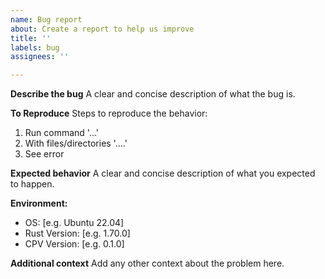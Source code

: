 ```yaml
---
name: Bug report
about: Create a report to help us improve
title: ''
labels: bug
assignees: ''

---
```


**Describe the bug**
A clear and concise description of what the bug is.

**To Reproduce**
Steps to reproduce the behavior:
1. Run command '...'
2. With files/directories '....'
3. See error

**Expected behavior**
A clear and concise description of what you expected to happen.

**Environment:**
 - OS: [e.g. Ubuntu 22.04]
 - Rust Version: [e.g. 1.70.0]
 - CPV Version: [e.g. 0.1.0]

**Additional context**
Add any other context about the problem here.
